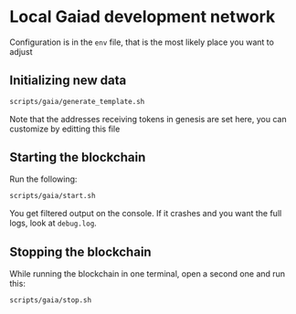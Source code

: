 # Local Gaiad development network

Configuration is in the `env` file, that is the most likely place you want to adjust

## Initializing new data

```bash
scripts/gaia/generate_template.sh
```

Note that the addresses receiving tokens in genesis are set here, you can customize by editting this file

## Starting the blockchain

Run the following:

```bash
scripts/gaia/start.sh
```

You get filtered output on the console. If it crashes and you want the full logs, look at `debug.log`.

## Stopping the blockchain

While running the blockchain in one terminal, open a second one and run this:

```bash
scripts/gaia/stop.sh
```